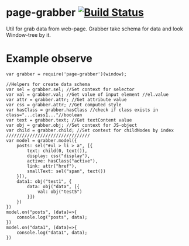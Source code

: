# page-grabber [![Build Status](https://travis-ci.org/arvitaly/page-grabber.svg?branch=master)](https://travis-ci.org/arvitaly/page-grabber)

Util for grab data from web-page. Grabber take schema for data and look Window-tree by it. 

# Example observe

    var grabber = require('page-grabber')(window);

    //Helpers for create data schema
    var sel = grabber.sel; //Set context for selector
    var val = grabber.val; //Get value of input element //el.value
    var attr = grabber.attr; //Get attribute value
    var css = grabber.attr; //Get computed style
    var hasClass = grabber.hasClass //check if class exists in class="...class1..."//boolean
    var text = grabber.text; //Get textContent value
    var obj = grabber.obj; //Set context for JS-object
    var child = grabber.child; //Set context for childNodes by index
    ////////////////////////////////
    var model = grabber.model({
        posts: sel("#ul > li > a", [{
            text: child(0, text()),
            display: css("display"),
            active: hasClass("active"),
            link: attr("href"),
            smallText: sel("span", text())
        }]),
        data1: obj("test1", {
            data: obj("data", [{
                val: obj("test5")
            }])
        })
    })
    model.on("posts", (data)=>{
        console.log("posts", data);
    })
    model.on("data1", (data)=>{
        console.log("data1", data);
    })    